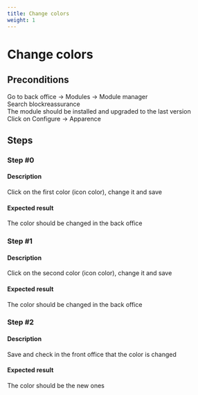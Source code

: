 ```yaml
---
title: Change colors
weight: 1
---
```


# Change colors

## Preconditions

Go to back office -> Modules -> Module manager<br />
Search blockreassurance<br />
The module should be installed and upgraded to the last version<br />
Click on Configure -> Apparence
## Steps
### Step #0
#### Description
Click on the first color (icon color), change it and save

#### Expected result
The color should be changed in the back office
### Step #1
#### Description
Click on the second color (icon color), change it and save
#### Expected result
The color should be changed in the back office
### Step #2
#### Description
Save and check in the front office that the color is changed
#### Expected result
The color should be the new ones
